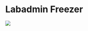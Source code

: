 # Labadmin Freezer
<img align="left" src="https://www.iconfinder.com/icons/8610360/download/png/128">
